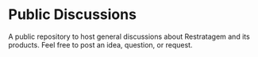 # Public Discussions

A public repository to host general discussions about Restratagem and its products. Feel free to post an idea, question, or request.
